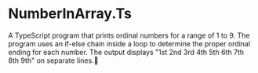 # NumberInArray.Ts
A TypeScript program that prints ordinal numbers for a range of 1 to 9. The program uses an if-else chain inside a loop to determine the proper ordinal ending for each number. The output displays "1st 2nd 3rd 4th 5th 6th 7th 8th 9th" on separate lines.🥇
